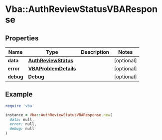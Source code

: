 # Vba::AuthReviewStatusVBAResponse

## Properties

| Name | Type | Description | Notes |
| ---- | ---- | ----------- | ----- |
| **data** | [**AuthReviewStatus**](AuthReviewStatus.md) |  | [optional] |
| **error** | [**VBAProblemDetails**](VBAProblemDetails.md) |  | [optional] |
| **debug** | [**Debug**](Debug.md) |  | [optional] |

## Example

```ruby
require 'vba'

instance = Vba::AuthReviewStatusVBAResponse.new(
  data: null,
  error: null,
  debug: null
)
```

